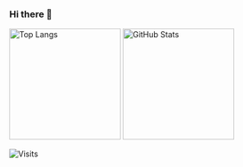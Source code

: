 ### Hi there 👋

<!--
**marek-cel/marek-cel** is a ✨ _special_ ✨ repository because its `README.md` (this file) appears on your GitHub profile.

Here are some ideas to get you started:

- 🔭 I’m currently working on ...
- 🌱 I’m currently learning ...
- 👯 I’m looking to collaborate on ...
- 🤔 I’m looking for help with ...
- 💬 Ask me about ...
- 📫 How to reach me: ...
- 😄 Pronouns: ...
- ⚡ Fun fact: ...
-->

<img height="200px" alt="Top Langs" src="https://github-readme-stats.vercel.app/api/top-langs/?username=marek-cel&hide_border=true&hide=javascript,html" />
<img height="200px" alt="GitHub Stats" src="https://github-readme-stats.vercel.app/api?username=marek-cel&show_icons=true&hide_border=true" />

<p align="left"><img src="https://komarev.com/ghpvc/?username=marek-cel" alt="Visits" /></p>
